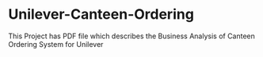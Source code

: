 # Unilever-Canteen-Ordering
This Project has PDF file which describes the Business Analysis of Canteen Ordering System for Unilever

